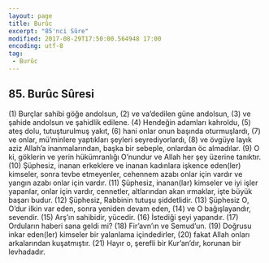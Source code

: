 ```yaml
---
layout: page
title: Burûc
excerpt: "85'nci Sûre"
modified: 2017-08-29T17:50:00.564948 17:00
encoding: utf-8
tag: 
 - Burûc
---
```


## 85. Burûc Sûresi

(1) Burçlar sahibi göğe andolsun,
(2) ve va’dedilen güne andolsun,
(3) ve şahide andolsun ve şahidlik edilene.
(4) Hendeğin adamları kahroldu,
(5) ateş dolu, tutuşturulmuş yakıt,
(6) hani onlar onun başında oturmuşlardı,
(7) ve onlar, mü’minlere yaptıkları şeyleri seyrediyorlardı,
(8) ve övgüye layık aziz Allah’a inanmalarından, başka bir sebeple, onlardan öc almadılar.
(9) O ki, göklerin ve yerin hükümranlığı O’nundur ve Allah her şey üzerine tanıktır.
(10) Şüphesiz, inanan erkeklere ve inanan kadınlara işkence eden(ler) kimseler, sonra tevbe etmeyenler, cehennem azabı onlar için vardır ve yangın azabı onlar için vardır. 
(11) Şüphesiz, inanan(lar) kimseler ve iyi işler yapanlar, onlar için vardır, cennetler, altlarından akan ırmaklar, işte büyük başarı budur.
(12) Şüphesiz, Rabbinin tutuşu şiddetlidir.
(13) Şüphesiz O, O’dur ilkin var eden, sonra yeniden devam eden,
(14) ve O bağışlayandır, sevendir.
(15) Arş’ın sahibidir, yücedir.
(16) İstediği şeyi yapandır.
(17) Orduların haberi sana geldi mi?
(18) Fir’avn’ın ve Semud’un.
(19) Doğrusu inkar eden(ler) kimseler bir yalanlama içindedirler,
(20) fakat Allah onları arkalarından kuşatmıştır.
(21) Hayır o, şerefli bir Kur’an’dır, korunan bir levhadadır.
